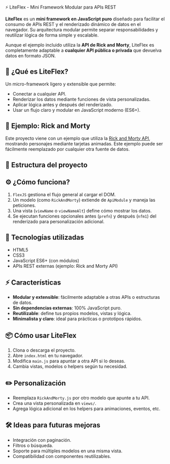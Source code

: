  ⚡ LiteFlex - Mini Framework Modular para APIs REST

**LiteFlex** es un **mini framework en JavaScript puro** diseñado para facilitar el consumo de APIs REST y el renderizado dinámico de datos en el navegador. Su arquitectura modular permite separar responsabilidades y reutilizar lógica de forma simple y escalable.

Aunque el ejemplo incluido utiliza la **API de Rick and Morty**, LiteFlex es completamente adaptable a **cualquier API pública o privada** que devuelva datos en formato JSON.

## 🧩 ¿Qué es LiteFlex?

Un micro-framework ligero y extensible que permite:

- Conectar a cualquier API.
- Renderizar los datos mediante funciones de vista personalizadas.
- Aplicar lógica antes y después del renderizado.
- Usar un flujo claro y modular en JavaScript moderno (ES6+).

## 👀 Ejemplo: Rick and Morty

Este proyecto viene con un ejemplo que utiliza la [Rick and Morty API](https://rickandmortyapi.com/), mostrando personajes mediante tarjetas animadas. Este ejemplo puede ser fácilmente reemplazado por cualquier otra fuente de datos.

## 📁 Estructura del proyecto


## ⚙️ ¿Cómo funciona?

1. `FlexJS` gestiona el flujo general al cargar el DOM.
2. Un modelo (como `RickAndMorty`) extiende de `ApiModule` y maneja las peticiones.
3. Una vista (`viewName` o `viewNameAlt`) define cómo mostrar los datos.
4. Se ejecutan funciones opcionales antes (`prefn`) y después (`nfm1`) del renderizado para personalización adicional.

## 🧪 Tecnologías utilizadas

- HTML5
- CSS3
- JavaScript ES6+ (con módulos)
- APIs REST externas (ejemplo: Rick and Morty API)

## ⚡ Características

- **Modular y extensible**: fácilmente adaptable a otras APIs o estructuras de datos.
- **Sin dependencias externas**: 100% JavaScript puro.
- **Reutilizable**: define tus propios modelos, vistas y lógica.
- **Minimalista y claro**: ideal para prácticas o prototipos rápidos.

## 📦 Cómo usar LiteFlex

1. Clona o descarga el proyecto.
2. Abre `index.html` en tu navegador.
3. Modifica `main.js` para apuntar a otra API si lo deseas.
4. Cambia vistas, modelos o helpers según tu necesidad.

## ✏️ Personalización

- Reemplaza `RickAndMorty.js` por otro modelo que apunte a tu API.
- Crea una vista personalizada en `views/`.
- Agrega lógica adicional en los helpers para animaciones, eventos, etc.

## 🛠️ Ideas para futuras mejoras

- Integración con paginación.
- Filtros o búsqueda.
- Soporte para múltiples modelos en una misma vista.
- Compatibilidad con componentes reutilizables.


